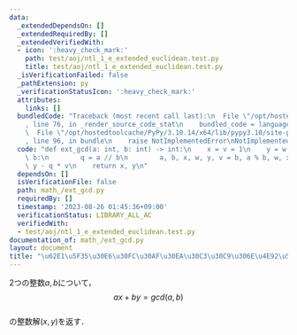 ```yaml
---
data:
  _extendedDependsOn: []
  _extendedRequiredBy: []
  _extendedVerifiedWith:
  - icon: ':heavy_check_mark:'
    path: test/aoj/ntl_1_e_extended_euclidean.test.py
    title: test/aoj/ntl_1_e_extended_euclidean.test.py
  _isVerificationFailed: false
  _pathExtension: py
  _verificationStatusIcon: ':heavy_check_mark:'
  attributes:
    links: []
  bundledCode: "Traceback (most recent call last):\n  File \"/opt/hostedtoolcache/PyPy/3.10.14/x64/lib/pypy3.10/site-packages/onlinejudge_verify/documentation/build.py\"\
    , line 76, in _render_source_code_stat\n    bundled_code = language.bundle(\n\
    \  File \"/opt/hostedtoolcache/PyPy/3.10.14/x64/lib/pypy3.10/site-packages/onlinejudge_verify/languages/python.py\"\
    , line 96, in bundle\n    raise NotImplementedError\nNotImplementedError\n"
  code: "def ext_gcd(a: int, b: int) -> int:\n    x = v = 1\n    y = w = 0\n    while\
    \ b:\n        q = a // b\n        a, b, x, w, y, v = b, a % b, w, x - q * w, v,\
    \ y - q * v\n    return x, y\n"
  dependsOn: []
  isVerificationFile: false
  path: math_/ext_gcd.py
  requiredBy: []
  timestamp: '2023-08-26 01:45:36+09:00'
  verificationStatus: LIBRARY_ALL_AC
  verifiedWith:
  - test/aoj/ntl_1_e_extended_euclidean.test.py
documentation_of: math_/ext_gcd.py
layout: document
title: "\u62E1\u5F35\u30E6\u30FC\u30AF\u30EA\u30C3\u30C9\u306E\u4E92\u52A9\u6CD5"
---
```


2つの整数$a,b$について，  
$$ax+by=gcd(a,b)$$  
の整数解$(x,y)$を返す．